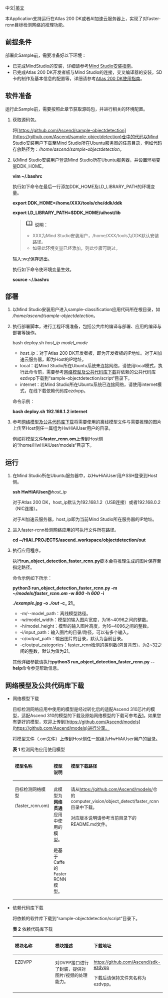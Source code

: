 中文|[英文](README.md)
 
本Application支持运行在Atlas 200 DK或者AI加速云服务器上，实现了对faster-rcnn目标检测网络的推理功能。

## 前提条件<a name="zh-cn_topic_0167429321_section137245294533"></a>

部署此Sample前，需要准备好以下环境：

-   已完成MindStudio的安装，详细请参考[Mind Studio安装指南](https://www.huawei.com/minisite/ascend/cn/filedetail_1.html)。
-   已完成Atlas 200 DK开发者板与Mind Studio的连接，交叉编译器的安装，SD卡的制作及基本信息的配置等，详细请参考[Atlas 200 DK使用指南](https://www.huawei.com/minisite/ascend/cn/filedetail_2.html)。

## 软件准备<a name="zh-cn_topic_0167429321_section181111827718"></a>

运行此Sample前，需要按照此章节获取源码包，并进行相关的环境配置。

1.  获取源码包。

    将[https://github.com/Ascend/sample-objectdetection](https://github.com/Ascend/sample-objectdetection)仓中的代码以Mind Studio安装用户下载至Mind Studio所在Ubuntu服务器的任意目录，例如代码存放路径为：_/home/ascend/sample-objectdetection_。

2.  以Mind Studio安装用户登录Mind Studio所在Ubuntu服务器，并设置环境变量DDK\_HOME。

    **vim \~/.bashrc**

    执行如下命令在最后一行添加DDK\_HOME及LD\_LIBRARY\_PATH的环境变量。

    **export DDK\_HOME=/home/XXX/tools/che/ddk/ddk**

    **export LD\_LIBRARY\_PATH=$DDK\_HOME/uihost/lib**

    >![](doc/source/img/icon-note.gif) **说明：**   
    >-   XXX为Mind Studio安装用户，/home/XXX/tools为DDK默认安装路径。  
    >-   如果此环境变量已经添加，则此步骤可跳过。  

    输入:wq!保存退出。

    执行如下命令使环境变量生效。

    **source \~/.bashrc**


## 部署<a name="zh-cn_topic_0167429321_section3723145213347"></a>

1.  以Mind Studio安装用户进入sample-classification应用代码所在根目录，如 _/home/ascend/sample-objectdetection_。
2.  执行部署脚本，进行工程环境准备，包括公共库的编译与部署、应用的编译与部署等操作。

    bash deploy.sh  _host\_ip_ _model\_mode_

    -   _host\_ip_：对于Atlas 200 DK开发者板，即为开发者板的IP地址。对于AI加速云服务器，即为Host的IP地址。
    -   local：若Mind Studio所在Ubuntu系统未连接网络，请使用local模式，执行此命令前，需要参考[网络模型及公共代码库下载](#zh-cn_topic_0167429321_section92241245122511)将依赖的公共代码库ezdvpp下载到“sample-objectdetection/script“目录下。
    -   internet：若Mind Studio所在Ubuntu系统已连接网络，请使用internet模式，在线下载依赖代码库ezdvpp。

    命令示例：

    **bash deploy.sh 192.168.1.2 internet**

3.  参考[网络模型及公共代码库下载](#zh-cn_topic_0167429321_section92241245122511)将需要使用的离线模型文件与需要推理的图片上传至Host侧任一属组为HwHiAiUser用户的目录。

    例如将模型文件**faster\_rcnn.om**上传到Host侧的“/home/HwHiAiUser/models“目录下。


## 运行<a name="zh-cn_topic_0167429321_section87121843104920"></a>

1.  在Mind Studio所在Ubuntu服务器中，以HwHiAiUser用户SSH登录到Host侧。

    **ssh HwHiAiUser@**_host\_ip_

    对于Atlas 200 DK，host\_ip默认为192.168.1.2（USB连接）或者192.168.0.2（NIC连接）。

    对于AI加速云服务器，host\_ip即为当前Mind Studio所在服务器的IP地址。

2.  进入faster-rcnn检测网络应用的可执行文件所在路径。

    **cd \~/HIAI\_PROJECTS/ascend\_workspace/objectdetection/out**

3.  执行应用程序。

    执行**run\_object\_detection\_faster\_rcnn.py**脚本会将推理生成的图片保存至指定路径。

    命令示例如下所示：

    **python3 run\_object\_detection\_faster\_rcnn.py -m  _\~/models/faster\_rcnn.om_  -w  _800_  -h  _600_  -i**

    **_./example.jpg_  -o  _./out_  -c_ 21_**

    -   -m/--model\_path：离线模型路径。
    -   -w/model\_width：模型的输入图片宽度，为16\~4096之间的整数。
    -   -h/model\_height：模型的输入图片高度，为16\~4096之间的整数。
    -   -i/input\_path：输入图片的目录/路径，可以有多个输入。
    -   -o/output\_path：输出图片的目录，默认为当前目录。
    -   -c/output\_categories：faster\_rcnn检测的类别数\(包含背景\)，为2\~32之间的整数，默认为值为21。

    其他详细参数请执行**python3 run\_object\_detection\_faster\_rcnn.py --help**命令参见帮助信息。


## 网络模型及公共代码库下载<a name="zh-cn_topic_0167429321_section92241245122511"></a>

-   网络模型下载

    目标检测网络应用中使用的模型是经过转化后的适配Ascend 310芯片的模型，适配Ascend 310的模型的下载及原始网络模型的下载可参考[表1](#zh-cn_topic_0167429321_table2025054712436)。如果您有更好的模型，欢迎上传到[https://github.com/Ascend/models](https://github.com/Ascend/models)进行分享。

    将模型文件（.om文件）上传到Host侧任一属组为HwHiAiUser用户的目录。

    **表 1**  检测网络应用使用模型

    <a name="zh-cn_topic_0167429321_table2025054712436"></a>
    <table><thead align="left"><tr id="zh-cn_topic_0167429321_row14250184710432"><th class="cellrowborder" valign="top" width="19.53%" id="mcps1.2.5.1.1"><p id="zh-cn_topic_0167429321_p6250154710435"><a name="zh-cn_topic_0167429321_p6250154710435"></a><a name="zh-cn_topic_0167429321_p6250154710435"></a>模型名称</p>
    </th>
    <th class="cellrowborder" valign="top" width="29.970000000000002%" id="mcps1.2.5.1.2"><p id="zh-cn_topic_0167429321_p202504470434"><a name="zh-cn_topic_0167429321_p202504470434"></a><a name="zh-cn_topic_0167429321_p202504470434"></a>模型说明</p>
    </th>
    <th class="cellrowborder" valign="top" width="32.01%" id="mcps1.2.5.1.3"><p id="zh-cn_topic_0167429321_p172511475435"><a name="zh-cn_topic_0167429321_p172511475435"></a><a name="zh-cn_topic_0167429321_p172511475435"></a>模型下载路径</p>
    </th>
    <th class="cellrowborder" valign="top" width="18.490000000000002%" id="mcps1.2.5.1.4"><p id="zh-cn_topic_0167429321_p1625116471432"><a name="zh-cn_topic_0167429321_p1625116471432"></a><a name="zh-cn_topic_0167429321_p1625116471432"></a>原始网络下载地址</p>
    </th>
    </tr>
    </thead>
    <tbody><tr id="zh-cn_topic_0167429321_row1925111472431"><td class="cellrowborder" valign="top" width="19.53%" headers="mcps1.2.5.1.1 "><p id="zh-cn_topic_0167429321_p52511447194311"><a name="zh-cn_topic_0167429321_p52511447194311"></a><a name="zh-cn_topic_0167429321_p52511447194311"></a>目标检测网络模型</p>
    <p id="zh-cn_topic_0167429321_p32528473439"><a name="zh-cn_topic_0167429321_p32528473439"></a><a name="zh-cn_topic_0167429321_p32528473439"></a>(faster_rcnn.om)</p>
    </td>
    <td class="cellrowborder" valign="top" width="29.970000000000002%" headers="mcps1.2.5.1.2 "><p id="zh-cn_topic_0167429321_p15252247154312"><a name="zh-cn_topic_0167429321_p15252247154312"></a><a name="zh-cn_topic_0167429321_p15252247154312"></a>此模型为<strong id="zh-cn_topic_0167429321_b17252134715438"><a name="zh-cn_topic_0167429321_b17252134715438"></a><a name="zh-cn_topic_0167429321_b17252134715438"></a>网络贯通</strong>应用中使用的模型。</p>
    <p id="zh-cn_topic_0167429321_p12521447144318"><a name="zh-cn_topic_0167429321_p12521447144318"></a><a name="zh-cn_topic_0167429321_p12521447144318"></a>是基于Caffe的Faster RCNN模型。</p>
    </td>
    <td class="cellrowborder" valign="top" width="32.01%" headers="mcps1.2.5.1.3 "><p id="zh-cn_topic_0167429321_p8252247164310"><a name="zh-cn_topic_0167429321_p8252247164310"></a><a name="zh-cn_topic_0167429321_p8252247164310"></a>请从<a href="https://github.com/Ascend/models/" target="_blank" rel="noopener noreferrer">https://github.com/Ascend/models/</a>仓的computer_vision/<span>object_detect</span><span>/</span><span>faster_rcnn</span>目录中下载。</p>
    <p id="zh-cn_topic_0167429321_p8252184713434"><a name="zh-cn_topic_0167429321_p8252184713434"></a><a name="zh-cn_topic_0167429321_p8252184713434"></a>对应版本说明请参考当前目录下的<span>README.md</span>文件。</p>
    </td>
    <td class="cellrowborder" valign="top" width="18.490000000000002%" headers="mcps1.2.5.1.4 "><p id="zh-cn_topic_0167429321_p1225244714433"><a name="zh-cn_topic_0167429321_p1225244714433"></a><a name="zh-cn_topic_0167429321_p1225244714433"></a>请从<a href="https://github.com/Ascend/models/" target="_blank" rel="noopener noreferrer">https://github.com/Ascend/models/</a>仓的computer_vision/<span>object_detect</span><span>/</span><span>faster_rcnn</span>目录下的<span>README.md</span>文件获取。</p>
    <p id="zh-cn_topic_0167429321_p192524479435"><a name="zh-cn_topic_0167429321_p192524479435"></a><a name="zh-cn_topic_0167429321_p192524479435"></a></p>
    </td>
    </tr>
    </tbody>
    </table>

-   依赖代码库下载

    将依赖的软件库下载到“sample-objectdetection/script“目录下。

    **表 2**  依赖代码库下载

    <a name="zh-cn_topic_0167429321_table6701646132617"></a>
    <table><thead align="left"><tr id="zh-cn_topic_0167429321_row1970164692615"><th class="cellrowborder" valign="top" width="33.33333333333333%" id="mcps1.2.4.1.1"><p id="zh-cn_topic_0167429321_p1470646172612"><a name="zh-cn_topic_0167429321_p1470646172612"></a><a name="zh-cn_topic_0167429321_p1470646172612"></a>模块名称</p>
    </th>
    <th class="cellrowborder" valign="top" width="33.33333333333333%" id="mcps1.2.4.1.2"><p id="zh-cn_topic_0167429321_p187004619261"><a name="zh-cn_topic_0167429321_p187004619261"></a><a name="zh-cn_topic_0167429321_p187004619261"></a>模块描述</p>
    </th>
    <th class="cellrowborder" valign="top" width="33.33333333333333%" id="mcps1.2.4.1.3"><p id="zh-cn_topic_0167429321_p170846112618"><a name="zh-cn_topic_0167429321_p170846112618"></a><a name="zh-cn_topic_0167429321_p170846112618"></a>下载地址</p>
    </th>
    </tr>
    </thead>
    <tbody><tr id="zh-cn_topic_0167429321_row57014462267"><td class="cellrowborder" valign="top" width="33.33333333333333%" headers="mcps1.2.4.1.1 "><p id="zh-cn_topic_0167429321_p10701746152618"><a name="zh-cn_topic_0167429321_p10701746152618"></a><a name="zh-cn_topic_0167429321_p10701746152618"></a>EZDVPP</p>
    </td>
    <td class="cellrowborder" valign="top" width="33.33333333333333%" headers="mcps1.2.4.1.2 "><p id="zh-cn_topic_0167429321_p20701846182611"><a name="zh-cn_topic_0167429321_p20701846182611"></a><a name="zh-cn_topic_0167429321_p20701846182611"></a>对DVPP接口进行了封装，提供对图片/视频的处理能力。</p>
    </td>
    <td class="cellrowborder" valign="top" width="33.33333333333333%" headers="mcps1.2.4.1.3 "><p id="zh-cn_topic_0167429321_p770124652612"><a name="zh-cn_topic_0167429321_p770124652612"></a><a name="zh-cn_topic_0167429321_p770124652612"></a><a href="https://github.com/Ascend/sdk-ezdvpp" target="_blank" rel="noopener noreferrer">https://github.com/Ascend/sdk-ezdvpp</a></p>
    <p id="zh-cn_topic_0167429321_p870154612614"><a name="zh-cn_topic_0167429321_p870154612614"></a><a name="zh-cn_topic_0167429321_p870154612614"></a>下载后请保持文件夹名称为ezdvpp。</p>
    </td>
    </tr>
    </tbody>
    </table>


